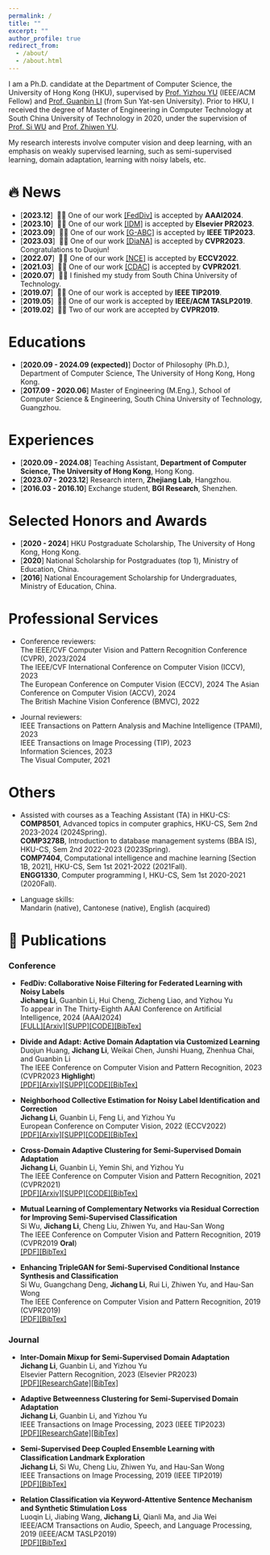 ```yaml
---
permalink: /
title: ""
excerpt: ""
author_profile: true
redirect_from: 
  - /about/
  - /about.html
---
```




I am a Ph.D. candidate at the Department of Computer Science, the University of Hong Kong (HKU), supervised by [Prof. Yizhou YU](https://i.cs.hku.hk/~yzyu/) (IEEE/ACM Fellow) and [Prof. Guanbin LI](http://guanbinli.com/) (from Sun Yat-sen University). Prior to HKU, I received the degree of Master of Engineering in Computer Technology at South China University of Technology in 2020, under the supervision of [Prof. Si WU](https://scholar.google.com.hk/citations?user=RtkXrnwAAAAJ&hl=en) and [Prof.  Zhiwen YU](https://scholar.google.com/citations?user=uawKm4wAAAAJ&hl=en).  

My research interests involve computer vision and deep learning, with an emphasis on weakly supervised learning, such as semi-supervised learning, domain adaptation, learning with noisy labels, etc.




# 🔥 News

- [**2023.12**]  &nbsp;🎉🎉  One of our work [[FedDiv]](https://github.com/lijichang/FLNL-FedDiv/blob/main/full%20paper.pdf) is accepted by **AAAI2024**.
- [**2023.10**]  &nbsp;🎉🎉  One of our work [[IDM]](https://www.sciencedirect.com/science/article/pii/S0031320323007203?via%3Dihub) is accepted by **Elsevier PR2023**.
- [**2023.09**]  &nbsp;🎉🎉  One of our work [[G-ABC]](https://ieeexplore.ieee.org/document/10269065) is accepted by **IEEE TIP2023**.
- [**2023.03**]  &nbsp;🎉🎉  One of our work [[DiaNA]](https://openaccess.thecvf.com/content/CVPR2023/papers/Huang_Divide_and_Adapt_Active_Domain_Adaptation_via_Customized_Learning_CVPR_2023_paper.pdf) is accepted by **CVPR2023**. Congratulations to Duojun!
- [**2022.07**]  &nbsp;🎉🎉  One of our work [[NCE]](https://www.ecva.net/papers/eccv_2022/papers_ECCV/papers/136840126.pdf) is accepted by **ECCV2022**.
- [**2021.03**]  &nbsp;🎉🎉  One of our work [[CDAC]](https://openaccess.thecvf.com/content/CVPR2021/html/Li_Cross-Domain_Adaptive_Clustering_for_Semi-Supervised_Domain_Adaptation_CVPR_2021_paper.html) is accepted by **CVPR2021**.
- [**2020.07**]  &nbsp;🎉🎉  I finished my study from South China University of Technology.
- [**2019.07**]  &nbsp;🎉🎉  One of our work is accepted by **IEEE TIP2019**.
- [**2019.05**]  &nbsp;🎉🎉  One of our work is accepted by **IEEE/ACM TASLP2019**.
- [**2019.02**]  &nbsp;🎉🎉  Two of our work are accepted by **CVPR2019**.


# Educations
- [**2020.09 - 2024.09 (expected)**] Doctor of Philosophy (Ph.D.), Department of Computer Science, The University of Hong Kong, Hong Kong. 
- [**2017.09 - 2020.06**] Master of Engineering (M.Eng.), School of Computer Science & Engineering, South China University of Technology, Guangzhou.


# Experiences
- [**2020.09 - 2024.08**] Teaching Assistant,  **Department of Computer Science, The University of Hong Kong**, Hong Kong.
- [**2023.07 - 2023.12**] Research intern,  **Zhejiang Lab**, Hangzhou.
- [**2016.03 - 2016.10**] Exchange student,  **BGI Research**, Shenzhen.

# Selected Honors and Awards
- [**2020 - 2024**] HKU Postgraduate Scholarship, The University of Hong Kong, Hong Kong. 
- [**2020**] National Scholarship for Postgraduates (top 1), Ministry of Education, China.
- [**2016**] National Encouragement Scholarship for Undergraduates, Ministry of Education, China.

# Professional Services

- Conference reviewers:  
  The IEEE/CVF Computer Vision and Pattern Recognition Conference (CVPR), 2023/2024  
  The IEEE/CVF International Conference on Computer Vision (ICCV), 2023  
  The European Conference on Computer Vision (ECCV), 2024
  The Asian Conference on Computer Vision (ACCV), 2024  
  The British Machine Vision Conference (BMVC), 2022  
  
- Journal reviewers:  
  IEEE Transactions on Pattern Analysis and Machine Intelligence (TPAMI), 2023  
  IEEE Transactions on Image Processing (TIP), 2023  
  Information Sciences, 2023  
  The Visual Computer, 2021  
  
  
  
  
  
  

# Others

- Assisted with courses as a Teaching Assistant (TA) in HKU-CS:  
**COMP8501**, Advanced topics in computer graphics, HKU-CS, Sem 2nd 2023-2024 (2024Spring).  
**COMP3278B**, Introduction to database management systems (BBA IS), HKU-CS, Sem 2nd 2022-2023 (2023Spring).  
**COMP7404**, Computational intelligence and machine learning [Section 1B, 2021], HKU-CS, Sem 1st 2021-2022  (2021Fall).  
**ENGG1330**, Computer programming I, HKU-CS, Sem 1st 2020-2021  (2020Fall).

- Language skills:  
Mandarin (native), Cantonese (native), English (acquired)



# 📝 Publications 

### Conference

- **FedDiv: Collaborative Noise Filtering for Federated Learning with Noisy Labels**  
**Jichang Li**, Guanbin Li, Hui Cheng, Zicheng Liao, and Yizhou Yu  
To appear in The Thirty-Eighth AAAI Conference on Artificial Intelligence, 2024 (AAAI2024)  
[[FULL]](https://github.com/lijichang/FLNL-FedDiv/blob/main/full%20paper.pdf)[[Arxiv]](http://arxiv.org/abs/2312.12263)[[SUPP]](https://github.com/lijichang/FLNL-FedDiv/blob/main/supp.pdf)[[CODE]](https://github.com/lijichang/FLNL-FedDiv)[[BibTex]](https://github.com/lijichang/lijichang.github.io/blob/main/bibtex/AAAI2024_FLNL.bib)  


- **Divide and Adapt: Active Domain Adaptation via Customized Learning**  
Duojun Huang, **Jichang Li**, Weikai Chen, Junshi Huang, Zhenhua Chai, and Guanbin Li  
The IEEE Conference on Computer Vision and Pattern Recognition, 2023 (CVPR2023 **Highlight**)    
[[PDF]](https://openaccess.thecvf.com/content/CVPR2023/papers/Huang_Divide_and_Adapt_Active_Domain_Adaptation_via_Customized_Learning_CVPR_2023_paper.pdf)[[Arxiv]](https://arxiv.org/abs/2307.11618)[[SUPP]](https://openaccess.thecvf.com/content/CVPR2023/supplemental/Huang_Divide_and_Adapt_CVPR_2023_supplemental.pdf)[[CODE]](https://github.com/starchaser49/DiaNA-CVPR2023)[[BibTex]](https://github.com/lijichang/lijichang.github.io/blob/main/bibtex/CVPR2023_ADA.bib)  

- **Neighborhood Collective Estimation for Noisy Label Identification and Correction**  
**Jichang Li**, Guanbin Li, Feng Li, and Yizhou Yu  
European Conference on Computer Vision, 2022 (ECCV2022)  
[[PDF]](https://www.ecva.net/papers/eccv_2022/papers_ECCV/papers/136840126.pdf)[[Arxiv]](https://arxiv.org/abs/2208.03207)[[SUPP]](https://www.ecva.net/papers/eccv_2022/papers_ECCV/papers/136840126-supp.pdf)[[CODE]](https://github.com/lijichang/LNL-NCE)[[BibTex]](https://github.com/lijichang/lijichang.github.io/blob/main/bibtex/ECCV2022_LNL_NCE.bib)  

- **Cross-Domain Adaptive Clustering for Semi-Supervised Domain Adaptation**  
**Jichang Li**, Guanbin Li, Yemin Shi, and Yizhou Yu  
The IEEE Conference on Computer Vision and Pattern Recognition, 2021 (CVPR2021)  
[[PDF]](https://openaccess.thecvf.com/content/CVPR2021/html/Li_Cross-Domain_Adaptive_Clustering_for_Semi-Supervised_Domain_Adaptation_CVPR_2021_paper.html)[[Arxiv]](https://arxiv.org/abs/2104.09415)[[SUPP]](https://openaccess.thecvf.com/content/CVPR2021/supplemental/Li_Cross-Domain_Adaptive_Clustering_CVPR_2021_supplemental.pdf)[[CODE]](https://github.com/lijichang/CVPR2021-SSDA)[[BibTex]](https://github.com/lijichang/lijichang.github.io/blob/main/bibtex/CVPR2021_SSDA_CDAC.bib)

- **Mutual Learning of Complementary Networks via Residual Correction for Improving Semi-Supervised Classification**  
Si Wu, **Jichang Li**, Cheng Liu, Zhiwen Yu, and Hau-San Wong  
The IEEE Conference on Computer Vision and Pattern Recognition, 2019 (CVPR2019 **Oral**)  
[[PDF]](http://openaccess.thecvf.com/content_CVPR_2019/papers/Wu_Mutual_Learning_of_Complementary_Networks_via_Residual_Correction_for_Improving_CVPR_2019_paper.pdf)[[BibTex]](https://github.com/lijichang/lijichang.github.io/blob/main/bibtex/CVPR2019_SSL_ML.bib)  

- **Enhancing TripleGAN for Semi-Supervised Conditional Instance Synthesis and Classification**  
Si Wu, Guangchang Deng, **Jichang Li**, Rui Li, Zhiwen Yu, and Hau-San Wong  
The IEEE Conference on Computer Vision and Pattern Recognition, 2019 (CVPR2019)  
[[PDF]](http://openaccess.thecvf.com/content_CVPR_2019/papers/Wu_Enhancing_TripleGAN_for_Semi-Supervised_Conditional_Instance_Synthesis_and_Classification_CVPR_2019_paper.pdf)[[BibTex]](https://github.com/lijichang/lijichang.github.io/blob/main/bibtex/CVPR2019_SS_Synthesis.bib)  

### Journal

- **Inter-Domain Mixup for Semi-Supervised Domain Adaptation**  
**Jichang Li**, Guanbin Li, and Yizhou Yu  
Elsevier Pattern Recognition, 2023 (Elsevier PR2023)  
[[PDF]](https://www.sciencedirect.com/science/article/pii/S0031320323007203?via%3Dihub)[[ResearchGate]](https://www.researchgate.net/publication/374499122_Inter-domain_mixup_for_semi-supervised_domain_adaptation?_sg%5B0%5D=zzywj_gvTMrmgA3QRML2HMiJDw-jig0axvbl8pjjhrSEy4VvAgM6yR7qZlD5S-3E1CPr95dUdnZ78zs_MCtOFntrzXk_HOHRfoLUa2a1.5GGPId_ByFFEb2-VSSI50j0XQ2Aj_VJbPwHE6cR2bV46ojkz3o7aczdFnCaE_i1QTEi8769pg79X3eGHQZYlvA&_tp=eyJjb250ZXh0Ijp7ImZpcnN0UGFnZSI6Il9kaXJlY3QiLCJwYWdlIjoicHJvZmlsZSIsInByZXZpb3VzUGFnZSI6InByb2ZpbGUiLCJwb3NpdGlvbiI6InBhZ2VDb250ZW50In19)[[BibTex]](https://github.com/lijichang/lijichang.github.io/blob/main/bibtex/PR2023_SSDA.bib)  

- **Adaptive Betweenness Clustering for Semi-Supervised Domain Adaptation**  
**Jichang Li**, Guanbin Li, and Yizhou Yu  
IEEE Transactions on Image Processing, 2023 (IEEE TIP2023)  
[[PDF]](https://ieeexplore.ieee.org/document/10269065)[[ResearchGate]](https://www.researchgate.net/publication/374411722_Adaptive_Betweenness_Clustering_for_Semi-Supervised_Domain_Adaptation#fullTextFileContent)[[BibTex]](https://github.com/lijichang/lijichang.github.io/blob/main/bibtex/TIP2023_SSDA.bib)



- **Semi-Supervised Deep Coupled Ensemble Learning with Classiﬁcation Landmark Exploration**  
**Jichang Li**, Si Wu, Cheng Liu, Zhiwen Yu, and Hau-San Wong  
IEEE Transactions on Image Processing, 2019 (IEEE TIP2019)  
[[PDF]](https://ieeexplore.ieee.org/abstract/document/8796363)[[BibTex]](https://github.com/lijichang/lijichang.github.io/blob/main/bibtex/TIP2019_SSL.bib)  

- **Relation Classification via Keyword-Attentive Sentence Mechanism and Synthetic Stimulation Loss**  
Luoqin Li, Jiabing Wang, **Jichang Li**, Qianli Ma, and Jia Wei  
IEEE/ACM Transactions on Audio, Speech, and Language Processing, 2019 (IEEE/ACM TASLP2019)  
[[PDF]](https://ieeexplore.ieee.org/abstract/document/8733064)[[BibTex]](https://github.com/lijichang/lijichang.github.io/blob/main/bibtex/TALSP2019_Relation.bib)  



